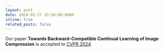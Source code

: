 ```yaml
---
layout: post
date: 2024-02-27 15:58:00-0400
inline: true
related_posts: false
---
```


Our paper **Towards Backward-Compatible Continual Learning of Image Compression** is accepted to [CVPR 2024](https://cvpr.thecvf.com/Conferences/2024).
